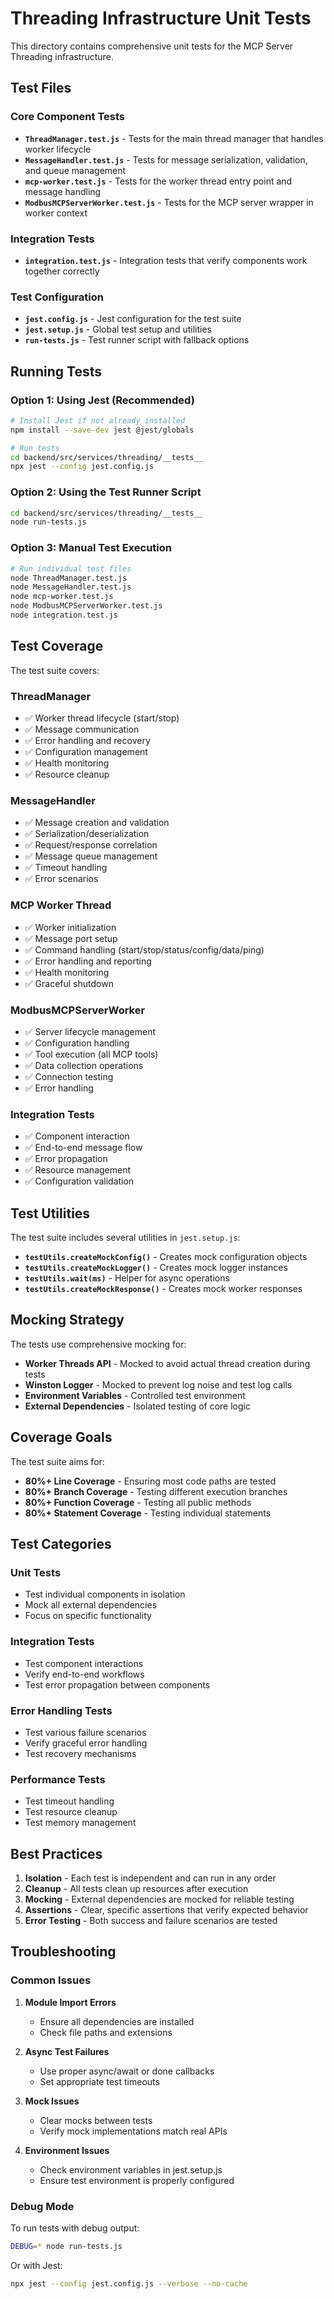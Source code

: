 # Threading Infrastructure Unit Tests

This directory contains comprehensive unit tests for the MCP Server Threading infrastructure.

## Test Files

### Core Component Tests
- **`ThreadManager.test.js`** - Tests for the main thread manager that handles worker lifecycle
- **`MessageHandler.test.js`** - Tests for message serialization, validation, and queue management
- **`mcp-worker.test.js`** - Tests for the worker thread entry point and message handling
- **`ModbusMCPServerWorker.test.js`** - Tests for the MCP server wrapper in worker context

### Integration Tests
- **`integration.test.js`** - Integration tests that verify components work together correctly

### Test Configuration
- **`jest.config.js`** - Jest configuration for the test suite
- **`jest.setup.js`** - Global test setup and utilities
- **`run-tests.js`** - Test runner script with fallback options

## Running Tests

### Option 1: Using Jest (Recommended)
```bash
# Install Jest if not already installed
npm install --save-dev jest @jest/globals

# Run tests
cd backend/src/services/threading/__tests__
npx jest --config jest.config.js
```

### Option 2: Using the Test Runner Script
```bash
cd backend/src/services/threading/__tests__
node run-tests.js
```

### Option 3: Manual Test Execution
```bash
# Run individual test files
node ThreadManager.test.js
node MessageHandler.test.js
node mcp-worker.test.js
node ModbusMCPServerWorker.test.js
node integration.test.js
```

## Test Coverage

The test suite covers:

### ThreadManager
- ✅ Worker thread lifecycle (start/stop)
- ✅ Message communication
- ✅ Error handling and recovery
- ✅ Configuration management
- ✅ Health monitoring
- ✅ Resource cleanup

### MessageHandler
- ✅ Message creation and validation
- ✅ Serialization/deserialization
- ✅ Request/response correlation
- ✅ Message queue management
- ✅ Timeout handling
- ✅ Error scenarios

### MCP Worker Thread
- ✅ Worker initialization
- ✅ Message port setup
- ✅ Command handling (start/stop/status/config/data/ping)
- ✅ Error handling and reporting
- ✅ Health monitoring
- ✅ Graceful shutdown

### ModbusMCPServerWorker
- ✅ Server lifecycle management
- ✅ Configuration handling
- ✅ Tool execution (all MCP tools)
- ✅ Data collection operations
- ✅ Connection testing
- ✅ Error handling

### Integration Tests
- ✅ Component interaction
- ✅ End-to-end message flow
- ✅ Error propagation
- ✅ Resource management
- ✅ Configuration validation

## Test Utilities

The test suite includes several utilities in `jest.setup.js`:

- **`testUtils.createMockConfig()`** - Creates mock configuration objects
- **`testUtils.createMockLogger()`** - Creates mock logger instances
- **`testUtils.wait(ms)`** - Helper for async operations
- **`testUtils.createMockResponse()`** - Creates mock worker responses

## Mocking Strategy

The tests use comprehensive mocking for:

- **Worker Threads API** - Mocked to avoid actual thread creation during tests
- **Winston Logger** - Mocked to prevent log noise and test log calls
- **Environment Variables** - Controlled test environment
- **External Dependencies** - Isolated testing of core logic

## Coverage Goals

The test suite aims for:
- **80%+ Line Coverage** - Ensuring most code paths are tested
- **80%+ Branch Coverage** - Testing different execution branches
- **80%+ Function Coverage** - Testing all public methods
- **80%+ Statement Coverage** - Testing individual statements

## Test Categories

### Unit Tests
- Test individual components in isolation
- Mock all external dependencies
- Focus on specific functionality

### Integration Tests
- Test component interactions
- Verify end-to-end workflows
- Test error propagation between components

### Error Handling Tests
- Test various failure scenarios
- Verify graceful error handling
- Test recovery mechanisms

### Performance Tests
- Test timeout handling
- Test resource cleanup
- Test memory management

## Best Practices

1. **Isolation** - Each test is independent and can run in any order
2. **Cleanup** - All tests clean up resources after execution
3. **Mocking** - External dependencies are mocked for reliable testing
4. **Assertions** - Clear, specific assertions that verify expected behavior
5. **Error Testing** - Both success and failure scenarios are tested

## Troubleshooting

### Common Issues

1. **Module Import Errors**
   - Ensure all dependencies are installed
   - Check file paths and extensions

2. **Async Test Failures**
   - Use proper async/await or done callbacks
   - Set appropriate test timeouts

3. **Mock Issues**
   - Clear mocks between tests
   - Verify mock implementations match real APIs

4. **Environment Issues**
   - Check environment variables in jest.setup.js
   - Ensure test environment is properly configured

### Debug Mode

To run tests with debug output:
```bash
DEBUG=* node run-tests.js
```

Or with Jest:
```bash
npx jest --config jest.config.js --verbose --no-cache
```
